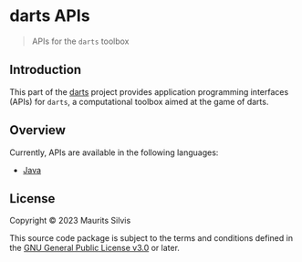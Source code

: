 # darts APIs

> APIs for the `darts` toolbox

## Introduction

This part of the [darts](..) project provides application programming interfaces (APIs) for `darts`, a computational toolbox aimed at the game of darts.

## Overview

Currently, APIs are available in the following languages:

- [Java](java-darts-api)

## License

Copyright © 2023 Maurits Silvis

This source code package is subject to the terms and conditions defined in the [GNU General Public License v3.0](../LICENSE.md) or later.
